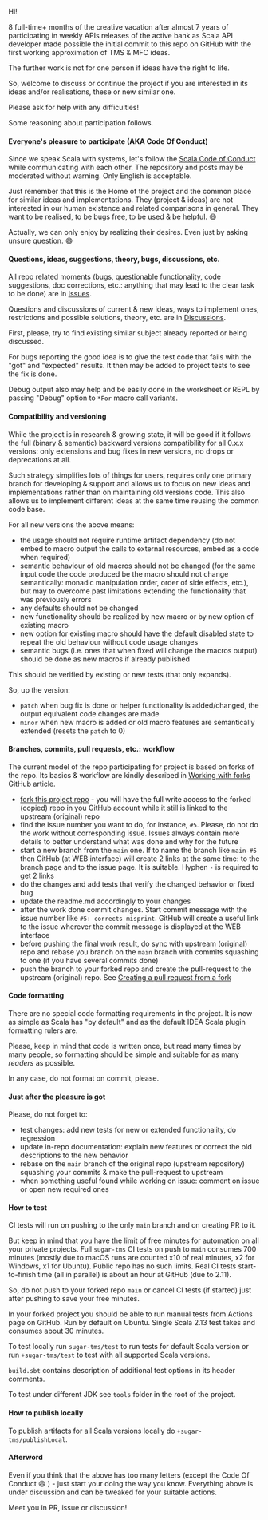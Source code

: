Hi! 

8 full-time+ months of the creative vacation after almost 7 years of participating in weekly APIs releases of the active bank as 
Scala API developer made possible the initial commit to this repo on GitHub with the first working approximation of TMS & MFC ideas.

The further work is not for one person if ideas have the right to life.

So, welcome to discuss or continue the project if you are interested in its ideas and/or realisations, these or new similar one.

Please ask for help with any difficulties!

Some reasoning about participation follows.

#### Everyone's pleasure to participate (AKA Code Of Conduct)
Since we speak Scala with systems, let's follow the [Scala Code of Conduct](https://www.scala-lang.org/conduct/) 
while communicating with each other. The repository and posts may be moderated without warning. Only English is acceptable.

Just remember that this is the Home of the project and the common place for similar ideas and implementations. 
They (project & ideas) are not interested in our human existence and related comparisons in general. 
They want to be realised, to be bugs free, to be used & be helpful. :smile:

Actually, we can only enjoy by realizing their desires. Even just by asking unsure question. :smile:

#### Questions, ideas, suggestions, theory, bugs, discussions, etc.
All repo related moments (bugs, questionable functionality, code suggestions, doc corrections, etc.: anything that may lead 
to the clear task to be done) are in [Issues](https://github.com/SerhiyShamshetdinov/sugar-tms/issues). 

Questions and discussions of current & new ideas, ways to implement ones, restrictions and possible solutions, theory, etc. 
are in [Discussions](https://github.com/SerhiyShamshetdinov/sugar-tms/discussions).

First, please, try to find existing similar subject already reported or being discussed.   

For bugs reporting the good idea is to give the test code that fails with the "got" and "expected" results. 
It then may be added to project tests to see the fix is done. 

Debug output also may help and be easily done in the worksheet or REPL by passing "Debug" option to `*For` macro call variants.   

#### Compatibility and versioning
While the project is in research & growing state, it will be good if it follows the full (binary & semantic) backward 
versions compatibility for all 0.x.x versions: only extensions and bug fixes in new versions, no drops or deprecations at all. 

Such strategy simplifies lots of things for users, requires only one primary branch for developing & support and allows us
to focus on new ideas and implementations rather than on maintaining old versions code. This also allows us to implement 
different ideas at the same time reusing the common code base.

For all new versions the above means:
- the usage should not require runtime artifact dependency (do not embed to macro output the calls to external resources, 
  embed as a code when required)
- semantic behaviour of old macros should not be changed (for the same input code the code produced be the macro should 
  not change semantically: monadic manipulation order, order of side effects, etc.), but may to overcome past limitations 
  extending the functionality that was previously errors
- any defaults should not be changed
- new functionality should be realized by new macro or by new option of existing macro
- new option for existing macro should have the default disabled state to repeat the old behaviour without code usage changes
- semantic bugs (i.e. ones that when fixed will change the macros output) should be done as new macros if already published

This should be verified by existing or new tests (that only expands). 

So, up the version:
- `patch` when bug fix is done or helper functionality is added/changed, the output equivalent code changes are made
- `minor` when new macro is added or old macro features are semantically extended (resets the `patch` to 0)

#### Branches, commits, pull requests, etc.: workflow 
The current model of the repo participating for project is based on forks of the repo. Its basics & workflow are kindly 
described in [Working with forks](https://docs.github.com/en/github/collaborating-with-pull-requests/working-with-forks) 
GitHub article.

- [fork this project repo](https://docs.github.com/en/get-started/quickstart/fork-a-repo) - you will have the full 
  write access to the forked (copied) repo in you GitHub account while it still is linked to the upstream (original) repo 
- find the issue number you want to do, for instance, `#5`. Please, do not do the work without corresponding issue.
  Issues always contain more details to better understand what was done and why for the future
- start a new branch from the `main` one. If to name the branch like `main-#5` then GitHub (at WEB interface) will create 
  2 links at the same time: to the branch page and to the issue page. It is suitable. Hyphen `-` is required to get 2 links 
- do the changes and add tests that verify the changed behavior or fixed bug
- update the readme.md accordingly to your changes
- after the work done commit changes. Start commit message with the issue number like `#5: corrects misprint`.
  GitHub will create a useful link to the issue wherever the commit message is displayed at the WEB interface
- before pushing the final work result, do sync with upstream (original) repo and rebase you branch on the `main` branch with 
  commits squashing to one (if you have several commits done)
- push the branch to your forked repo and create the pull-request to the upstream (original) repo. See 
  [Creating a pull request from a fork](https://docs.github.com/en/github/collaborating-with-pull-requests/proposing-changes-to-your-work-with-pull-requests/creating-a-pull-request-from-a-fork)

#### Code formatting
There are no special code formatting requirements in the project. 
It is now as simple as Scala has "by default" and as the default IDEA Scala plugin formatting rulers are.  

Please, keep in mind that code is written once, but read many times by many people, 
so formatting should be simple and suitable for as many *readers* as possible.

In any case, do not format on commit, please.

#### Just after the pleasure is got
Please, do not forget to:
- test changes: add new tests for new or extended functionality, do regression
- update in-repo documentation: explain new features or correct the old descriptions to the new behavior
- rebase on the `main` branch of the original repo (upstream repository) squashing your commits & make the pull-request to upstream
- when something useful found while working on issue: comment on issue or open new required ones  

#### How to test
CI tests will run on pushing to the only `main` branch and on creating PR to it.

But keep in mind that you have the limit of free minutes for automation on all your private projects. 
Full `sugar-tms` CI tests on push to `main` consumes 700 minutes (mostly due to macOS runs are
counted x10 of real minutes, x2 for Windows, x1 for Ubuntu). Public repo has no such limits. 
Real CI tests start-to-finish time (all in parallel) is about an hour at GitHub (due to 2.11).

So, do not push to your forked repo `main` or cancel CI tests (if started) just after pushing to save your free minutes.

In your forked project you should be able to run manual tests from Actions page on GitHub. Run by default on Ubuntu. 
Single Scala 2.13 test takes and consumes about 30 minutes.

To test locally run `sugar-tms/test` to run tests for default Scala version or run `+sugar-tms/test` to test with all supported Scala versions.

`build.sbt` contains description of additional test options in its header comments. 

To test under different JDK see `tools` folder in the root of the project.

#### How to publish locally
To publish artifacts for all Scala versions locally do `+sugar-tms/publishLocal`.

#### Afterword
Even if you think that the above has too many letters (except the Code Of Conduct :smile: ) - just start your doing the way you know.
Everything above is under discussion and can be tweaked for your suitable actions.

Meet you in PR, issue or discussion!

